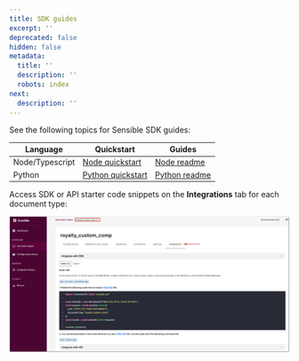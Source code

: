 ```yaml
---
title: SDK guides
excerpt: ''
deprecated: false
hidden: false
metadata:
  title: ''
  description: ''
  robots: index
next:
  description: ''
---
```

See the following topics for Sensible SDK guides:

| Language        | Quickstart                                                                     | Guides                                                                 |
| --------------- | ------------------------------------------------------------------------------ | ---------------------------------------------------------------------- |
| Node/Typescript | [Node quickstart](https://github.com/sensible-hq/sensible-api-js#quickstart)   | [Node readme](https://github.com/sensible-hq/sensible-api-js#readme)   |
| Python          | [Python quickstart](https://github.com/sensible-hq/sensible-api-py#quickstart) | [Python readme](https://github.com/sensible-hq/sensible-api-py#readme) |

Access SDK or API starter code snippets on the **Integrations** tab for each document type:

![Click to enlarge](https://raw.githubusercontent.com/sensible-hq/sensible-docs/main/readme-sync/assets/v0/images/final/ui_integrations_tab.png)
